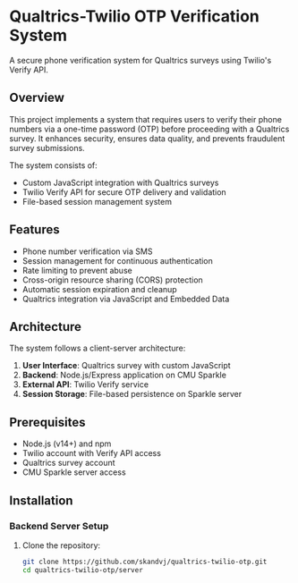 # Qualtrics-Twilio OTP Verification System

A secure phone verification system for Qualtrics surveys using Twilio's Verify API.

## Overview

This project implements a system that requires users to verify their phone numbers via a one-time password (OTP) before proceeding with a Qualtrics survey. It enhances security, ensures data quality, and prevents fraudulent survey submissions.

The system consists of:
- Custom JavaScript integration with Qualtrics surveys
- Twilio Verify API for secure OTP delivery and validation
- File-based session management system

## Features

- Phone number verification via SMS
- Session management for continuous authentication
- Rate limiting to prevent abuse
- Cross-origin resource sharing (CORS) protection
- Automatic session expiration and cleanup
- Qualtrics integration via JavaScript and Embedded Data

## Architecture

The system follows a client-server architecture:

1. **User Interface**: Qualtrics survey with custom JavaScript
2. **Backend**: Node.js/Express application on CMU Sparkle 
3. **External API**: Twilio Verify service
4. **Session Storage**: File-based persistence on Sparkle server

## Prerequisites

- Node.js (v14+) and npm
- Twilio account with Verify API access
- Qualtrics survey account
- CMU Sparkle server access

## Installation

### Backend Server Setup

1. Clone the repository:
   ```bash
   git clone https://github.com/skandvj/qualtrics-twilio-otp.git
   cd qualtrics-twilio-otp/server
